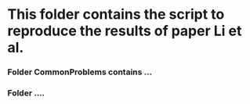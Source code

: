 # This folder contains the script to reproduce the results of paper Li et al. 

### Folder CommonProblems contains ...

### Folder ....